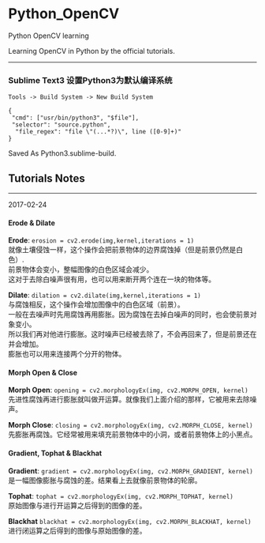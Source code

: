 # Python_OpenCV
Python OpenCV learning

Learning OpenCV in Python by the official tutorials.

- - -
### Sublime Text3 设置Python3为默认编译系统
`Tools -> Build System -> New Build System`

    {
     "cmd": ["usr/bin/python3", "$file"], 
     "selector": "source.python", 
      "file_regex": "file \"(...*?)\", line ([0-9]+)"
    }
    
Saved As Python3.sublime-build.

## Tutorials Notes      
---
2017-02-24      

#### Erode & Dilate
**Erode**:      `erosion = cv2.erode(img,kernel,iterations = 1)`        
就像土壤侵蚀一样，这个操作会把前景物体的边界腐蚀掉（但是前景仍然是白色）.       
前景物体会变小，整幅图像的白色区域会减少。       
这对于去除白噪声很有用，也可以用来断开两个连在一块的物体等。

**Dilate**:     `dilation = cv2.dilate(img,kernel,iterations = 1)`      
与腐蚀相反，这个操作会增加图像中的白色区域（前景）。      
一般在去噪声时先用腐蚀再用膨胀。因为腐蚀在去掉白噪声的同时，也会使前景对象变小。        
所以我们再对他进行膨胀。这时噪声已经被去除了，不会再回来了，但是前景还在并会增加。       
膨胀也可以用来连接两个分开的物体。

#### Morph Open & Close
**Morph Open**:      `opening = cv2.morphologyEx(img, cv2.MORPH_OPEN, kernel)`      
先进性腐蚀再进行膨胀就叫做开运算。就像我们上面介绍的那样，它被用来去除噪声。

**Morph Close**:    `closing = cv2.morphologyEx(img, cv2.MORPH_CLOSE, kernel)`      
先膨胀再腐蚀。它经常被用来填充前景物体中的小洞，或者前景物体上的小黑点。        

#### Gradient, Tophat & Blackhat
**Gradient**:       `gradient = cv2.morphologyEx(img, cv2.MORPH_GRADIENT, kernel)`      
是一幅图像膨胀与腐蚀的差。结果看上去就像前景物体的轮廓。        

**Tophat**:         `tophat = cv2.morphologyEx(img, cv2.MORPH_TOPHAT, kernel)`      
原始图像与进行开运算之后得到的图像的差。

**Blackhat**        `blackhat = cv2.morphologyEx(img, cv2.MORPH_BLACKHAT, kernel)`          
进行闭运算之后得到的图像与原始图像的差。



